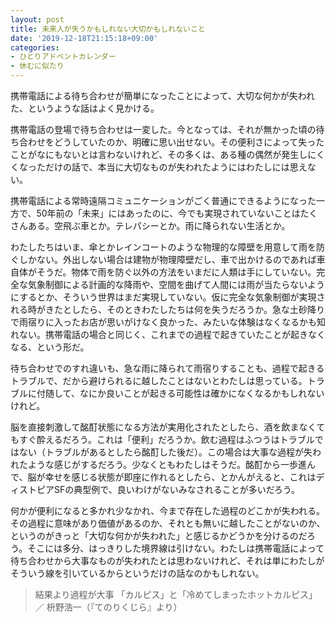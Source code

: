 ```yaml
---
layout: post
title: 未来人が失うかもしれない大切かもしれないこと
date: '2019-12-18T21:15:18+09:00'
categories:
- ひとりアドベントカレンダー
- 休むに似たり
---
```


携帯電話による待ち合わせが簡単になったことによって、大切な何かが失われた、というような話はよく見かける。

携帯電話の登場で待ち合わせは一変した。今となっては、それが無かった頃の待ち合わせをどうしていたのか、明確に思い出せない。その便利さによって失ったことがなにもないとは言わないけれど、その多くは、ある種の偶然が発生しにくくなっただけの話で、本当に大切なものが失われたようにはわたしには思えない。

携帯電話による常時遠隔コミュニケーションがごく普通にできるようになった一方で、50年前の「未来」にはあったのに、今でも実現されていないことはたくさんある。空飛ぶ車とか。テレパシーとか。雨に降られない生活とか。

わたしたちはいま、傘とかレインコートのような物理的な障壁を用意して雨を防ぐしかない。外出しない場合は建物が物理障壁だし、車で出かけるのであれば車自体がそうだ。物体で雨を防ぐ以外の方法をいまだに人類は手にしていない。完全な気象制御による計画的な降雨や、空間を曲げて人間には雨が当たらないようにするとか、そういう世界はまだ実現していない。仮に完全な気象制御が実現される時がきたとしたら、そのときわたしたちは何を失うだろうか。急な土砂降りで雨宿りに入ったお店が思いがけなく良かった、みたいな体験はなくなるかも知れない。携帯電話の場合と同じく、これまでの過程で起きていたことが起きなくなる、という形だ。

待ち合わせでのすれ違いも、急な雨に降られて雨宿りすることも、過程で起きるトラブルで、だから避けられるに越したことはないとわたしは思っている。トラブルに付随して、なにか良いことが起きる可能性は確かになくなるかもしれないけれど。

脳を直接刺激して酩酊状態になる方法が実用化されたとしたら、酒を飲まなくてもすぐ酔えるだろう。これは「便利」だろうか。飲む過程はふつうはトラブルではない（トラブルがあるとしたら酩酊した後だ）。この場合は大事な過程が失われたような感じがするだろう。少なくともわたしはそうだ。酩酊から一歩進んで、脳が幸せを感じる状態が即座に作れるとしたら、とかんがえると、これはディストピアSFの典型例で、良いわけがないみなされることが多いだろう。

何かが便利になると多かれ少なかれ、今まで存在した過程のどこかが失われる。その過程に意味があり価値があるのか、それとも無いに越したことがないのか、というのがきっと「大切な何かが失われた」と感じるかどうかを分けるのだろう。そこには多分、はっきりした境界線は引けない。わたしは携帯電話によって待ち合わせから大事なものが失われたとは思わないけれど、それは単にわたしがそういう線を引いているからというだけの話なのかもしれない。

> 結果より過程が大事 「カルピス」と「冷めてしまったホットカルピス」 ／ 枡野浩一（『てのりくじら』より）
